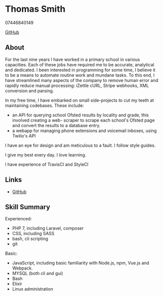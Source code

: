 # Thomas Smith

07446840149

[GitHub](https://github.com/tmus)

## About
For the last nine years I have worked in a primary school in various capacities.
Each of these jobs have required me to be accurate, analytical and dedicated.
I been interested in programming for some time, I believe it to be a means to automate routine work and mundane tasks.
To this end, I have streamlined many aspects of the company to remove human error and rapidly reduce manual processing: iZettle cURL, Stripe webhooks, XML
conversion and parsing.

In my free time, I have embarked on small side-projects to cut my teeth at maintaining codebases.
These include:

- an API for querying school Ofsted results by locality and grade, this involved creating a web-
scraper to scrape each school's Ofsted page and convert the results to a database entry.
- a webapp for managing phone extensions and voicemail inboxes, using Twilio's API

I have an eye for design and am meticulous to a fault. I follow style guides.

I give my best every day. I love learning. 


I have experience of TravisCI and StyleCI


## Links
- [GitHub](https://github.com/tmus)

## Skill Summary
Experienced:
- PHP 7, including Laravel, composer
- CSS, including SASS
- bash, cli scripting
- git

Basic:
- JavaScript, including basic familiarity with Node.js, npm, Vue.js and Webpack.
- MYSQL (both cli and gui)
- Bash
- Elixir
- Linux administration
